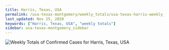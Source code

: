 ```yaml
---
title: Harris, Texas, USA
permalink: /usa-texas-montgomery/weekly_totals/usa-texas-harris-weekly_totals.html
last_updated: Nov 25, 2020
keywords: ["Harris, Texas, USA", "weekly totals"]
sidebar: usa-texas-montgomery_sidebar
---
```


![Weekly Totals of Confirmed Cases for Harris, Texas, USA](/covid_tracker/images/graphs/usa-texas-harris-weekly_totals_graph.png)
